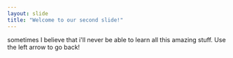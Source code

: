 ```yaml
---
layout: slide
title: "Welcome to our second slide!"
---
```

sometimes I believe that i'll never be able to learn all this amazing stuff.
Use the left arrow to go back!
